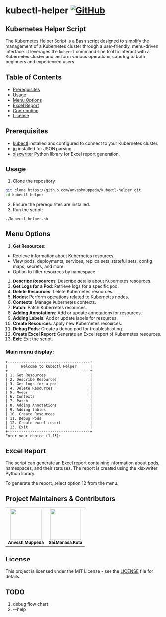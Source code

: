 # kubectl-helper [![GitHub](https://img.shields.io/github/license/anveshmuppeda/kubectl-helper?color=blue)](https://github.com/anveshmuppeda/kubectl-helper/blob/main/LICENSE)

## Kubernetes Helper Script

The Kubernetes Helper Script is a Bash script designed to simplify the management of a Kubernetes cluster through a user-friendly, menu-driven interface. It leverages the `kubectl` command-line tool to interact with a Kubernetes cluster and perform various operations, catering to both beginners and experienced users.  

## Table of Contents
- [Prerequisites](#prerequisites)
- [Usage](#usage)
- [Menu Options](#menu-options)
- [Excel Report](#excel-report)
- [Contributing](#contributing)
- [License](#license)

## Prerequisites
- [kubectl](https://github.com/anveshmuppeda/kubectl-helper/tree/main/installation/kubectl) installed and configured to connect to your Kubernetes cluster.
- [jq](https://stedolan.github.io/jq/) installed for JSON parsing.
- [xlsxwriter](https://xlsxwriter.readthedocs.io/) Python library for Excel report generation.

## Usage
1. Clone the repository:  
  ```bash
  git clone https://github.com/anveshmuppeda/kubectl-helper.git
  cd kubectl-helper
  ```
2. Ensure the prerequisites are installed.  
3. Run the script:  
  ```bash
  ./kubectl_helper.sh 
  ```  
## Menu Options  
1. **Get Resources**: 
  - Retrieve information about Kubernetes resources.
  - View pods, deployments, services, replica sets, stateful sets, config maps, secrets, and more.
  - Option to filter resources by namespace.
2. **Describe Resources**: Describe details about Kubernetes resources.  
3. **Get Logs for a Pod**: Retrieve logs for a specific pod.  
4. **Delete Resources**: Delete Kubernetes resources.  
5. **Nodes**: Perform operations related to Kubernetes nodes.  
6. **Contexts**: Manage Kubernetes contexts.  
7. **Patch**: Patch Kubernetes resources.  
8. **Adding Annotations**: Add or update annotations for resources.  
9. **Adding Labels**: Add or update labels for resources.  
10. **Create Resources**: Apply new Kubernetes resources.  
11. **Debug Pods**: Create a debug pod for troubleshooting.  
12. **Create Excel Report**: Generate an Excel report of Kubernetes resources.  
13. **Exit**: Exit the script.  

### Main menu display:    
```
+-------------------------------------+
|      Welcome to kubectl Helper      |
+-------------------------------------+
| 1. Get Resources                    |
| 2. Describe Resources               |
| 3. Get logs for a pod               |
| 4. Delete Resources                 |
| 5. Nodes                            |
| 6. Contexts                         |
| 7. Patch                            |
| 8. Adding Annotations               |
| 9. Adding lables                    |
| 10. Create Resources                |
| 11. Debug Pods                      |
| 12. Create excel report             |
| 13. Exit                            |
+-------------------------------------+
Enter your choice (1-13):
```  

## Excel Report
The script can generate an Excel report containing information about pods, namespaces, and their statuses. The report is created using the xlsxwriter Python library.  

To generate the report, select option 12 from the menu.  


## Project Maintainers & Contributors  
<table>
  <tr>
    <td align="center"><a href="https://anveshmuppeda.github.io/profile/"><img src="https://avatars.githubusercontent.com/u/115966808?v=4" width="100px;" alt=""/><br /><sub><b>Anvesh Muppeda</b></sub></a></td>
    <td align="center"><a href="https://github.com/saimanasak"><img src="https://avatars.githubusercontent.com/u/47205414?v=4" width="100px;" alt=""/><br /><sub><b>Sai Manasa Kota</b></sub></a></td>
  </tr>
</table>  

## License
This project is licensed under the MIT License - see the [LICENSE](https://github.com/anveshmuppeda/kubectl-helper/blob/main/LICENSE) file for details.



## TODO  
1. debug flow chart
2. --help